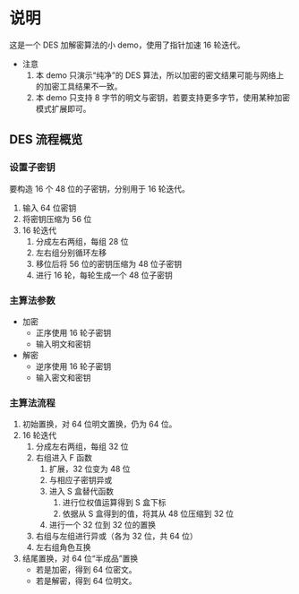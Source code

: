 # 说明

这是一个 DES 加解密算法的小 demo，使用了指针加速 16 轮迭代。

- 注意
	1. 本 demo 只演示“纯净”的 DES 算法，所以加密的密文结果可能与网络上的加密工具结果不一致。
	2. 本 demo 只支持 8 字节的明文与密钥，若要支持更多字节，使用某种加密模式扩展即可。

## DES 流程概览

### 设置子密钥

要构造 16 个 48 位的子密钥，分别用于 16 轮迭代。

1. 输入 64 位密钥
2. 将密钥压缩为 56 位
3. 16 轮迭代
	1. 分成左右两组，每组 28 位
	2. 左右组分别循环左移
	3. 移位后将 56 位的密钥压缩为 48 位子密钥
	4. 进行 16 轮，每轮生成一个 48 位子密钥

### 主算法参数

- 加密
	- 正序使用 16 轮子密钥
	- 输入明文和密钥
- 解密
	- 逆序使用 16 轮子密钥
	- 输入密文和密钥

### 主算法流程

1. 初始置换，对 64 位明文置换，仍为 64 位。
2. 16 轮迭代
	1. 分成左右两组，每组 32 位
	2. 右组进入 F 函数
		1. 扩展，32 位变为 48 位
		2. 与相应子密钥异或
		3. 进入 S 盒替代函数
			1. 进行位权值运算得到 S 盒下标
			2. 依据从 S 盒得到的值，将其从 48 位压缩到 32 位
		4. 进行一个 32 位到 32 位的置换
	3. 右组与左组进行异或（各为 32 位，共 64 位）
	4. 左右组角色互换
3. 结尾置换，对 64 位“半成品”置换
	- 若是加密，得到 64 位密文。
	- 若是解密，得到 64 位明文。
